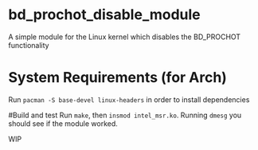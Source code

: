 # bd_prochot_disable_module
A simple module for the Linux kernel which disables the BD_PROCHOT functionality

# System Requirements (for Arch)
Run `pacman -S base-devel linux-headers` in order to install dependencies

#Build and test
Run `make`, then `insmod intel_msr.ko`. Running `dmesg` you should see if the module worked.

WIP
